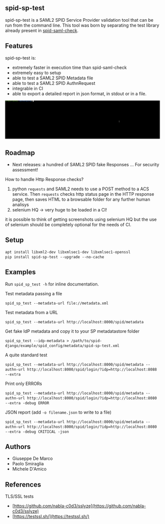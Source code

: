 spid-sp-test
------------
spid-sp-test is a SAML2 SPID Service Provider validation tool that can be run from the command line.
This tool was born by separating the test library already present in [spid-saml-check](https://github.com/italia/spid-saml-check).


Features
--------

spid-sp-test is:

- extremely faster in execution time than spid-saml-check
- extremely easy to setup
- able to test a SAML2 SPID Metadata file
- able to test a SAML2 SPID AuthnRequest
- integrable in CI
- able to export a detailed report in json format, in stdout or in a file.

![example](gallery/example2.gif)


Roadmap
-------

- Next releases: a hundred of SAML2 SPID fake Responses ... For security assessment!

How to handle Http Response checks?

1. python `requests` and SAML2 needs to use a POST method to a ACS service. Then `requests` checks http status page in the HTTP response page, then saves HTML to a browsable folder for any further human analisys
2. selenium HQ -> very huge to be loaded in a CI!

it is possible to think of getting screenshots using selenium HQ but the use of selenium should be completely optional for the needs of CI.

Setup
-----

````
apt install libxml2-dev libxmlsec1-dev libxmlsec1-openssl
pip install spid-sp-test --upgrade --no-cache
````

Examples
--------

Run `spid_sp_test -h` for inline documentation.

Test metadata passing a file
````
spid_sp_test --metadata-url file://metadata.xml
````

Test metadata from a URL
````
spid_sp_test --metadata-url http://localhost:8000/spid/metadata
````

Get fake IdP metadata and copy it to your SP metadatastore folder
````
spid_sp_test --idp-metadata > /path/to/spid-django/example/spid_config/metadata/spid-sp-test.xml
````

A quite standard test
````
spid_sp_test --metadata-url http://localhost:8000/spid/metadata --authn-url http://localhost:8000/spid/login/?idp=http://localhost:8088 --extra
````

Print only ERRORs
````
spid_sp_test --metadata-url http://localhost:8000/spid/metadata --authn-url http://localhost:8000/spid/login/?idp=http://localhost:8080 --extra -debug ERROR
````

JSON report (add `-o filename.json` to write to a file)
````
spid_sp_test --metadata-url http://localhost:8000/spid/metadata --authn-url http://localhost:8000/spid/login/?idp=http://localhost:8080 --extra -debug CRITICAL -json
````


Authors
-------

- Giuseppe De Marco
- Paolo Smiraglia
- Michele D'Amico


References
----------

TLS/SSL tests
- [https://github.com/nabla-c0d3/sslyze](https://github.com/nabla-c0d3/sslyze)
- [https://testssl.sh/](https://testssl.sh/)
